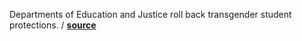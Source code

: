 Departments of Education and Justice roll back transgender student protections.
/ **[source](http://apps.washingtonpost.com/g/documents/national/departments-of-education-and-justice-roll-back-transgender-student-protections/2344/)**
